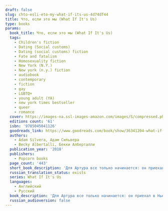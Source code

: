 ```yaml
---
draft: false
slug: chto-esli-eto-my-what-if-its-us-4d74df44
title: Что, если это мы (What If It's Us)
type: books
params:
  book_title: Что, если это мы (What If It's Us)
  tags:
    - Children's fiction
    - Dating (Social customs)
    - Dating (social customs) fiction
    - Fate and fatalism
    - Homosexuality fiction
    - New York (N.Y.)
    - New york (n.y.) fiction
    - audiobook
    - contemporary
    - fiction
    - gay
    - LGBTQ+
    - young adult (YA)
    - new york times bestseller
    - queer
    - romance
  cover: https://images-na.ssl-images-amazon.com/images/S/compressed.photo.goodreads.com/books/1526557760i/36341204.jpg
  editions count: '61'
  isbn: '9785045041126'
  goodreads_link: https://www.goodreads.com/book/show/36341204-what-if-it-s-us
  authors:
    - Adam Silvera, Адам Сильвера
    - Becky Albertalli, Бекки Алберталли
  publication_year: '2018'
  publishers:
    - Popcorn books
  page_count: '443'
  short_book_description: 'Для Артура все только начинается: он приехал в Нью-Йорк на летнюю стажировку и мечтает попасть на все свои любимые бродвейские шоу...'
  russian_translation_status: exists
  series: What If It's Us
  languages:
    - Английский
    - Русский
  book_description: 'Для Артура все только начинается: он приехал в Нью-Йорк на летнюю стажировку и мечтает попасть на все свои любимые бродвейские шоу.У Бена каникулы не задались: он недавно пережил расставание и, вместо того чтобы писать свою книгу, вынужден ходить на дополнительные занятия.Однако мимолетная встреча в почтовом отделении переворачивает их жизни с ног на голову. Что, если они никогда не найдут друг друга в огромном мегаполисе? А что, если найдут... но все пойдет не так, как в великих мюзиклах о любви?'
  russian_audioversion: false
---
```

